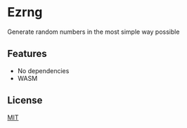 # Ezrng

Generate random numbers in the most simple way possible

## Features

+ No dependencies
+ WASM

## License

[MIT](./LICENSE)
